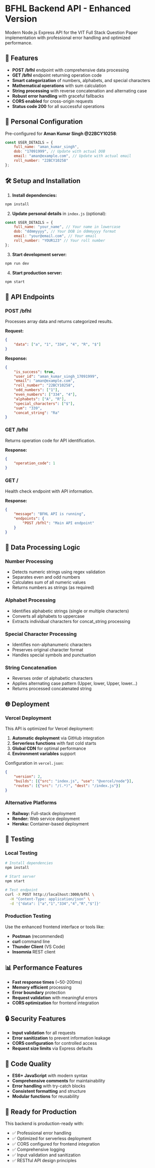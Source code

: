 # BFHL Backend API - Enhanced Version

Modern Node.js Express API for the VIT Full Stack Question Paper implementation with professional error handling and optimized performance.

## 🚀 Features

- **POST /bfhl** endpoint with comprehensive data processing
- **GET /bfhl** endpoint returning operation code
- **Smart categorization** of numbers, alphabets, and special characters  
- **Mathematical operations** with sum calculation
- **String processing** with reverse concatenation and alternating case
- **Robust error handling** with graceful fallbacks
- **CORS enabled** for cross-origin requests
- **Status code 200** for all successful operations

## 👤 Personal Configuration

Pre-configured for **Aman Kumar Singh @22BCY10258**:

```javascript
const USER_DETAILS = {
    full_name: "aman_kumar_singh",
    dob: "17091999", // Update with actual DOB
    email: "aman@example.com", // Update with actual email
    roll_number: "22BCY10258"
};
```

## 🛠️ Setup and Installation

1. **Install dependencies:**
```bash
npm install
```

2. **Update personal details** in `index.js` (optional):
```javascript
const USER_DETAILS = {
    full_name: "your_name", // Your name in lowercase
    dob: "ddmmyyyy", // Your DOB in ddmmyyyy format
    email: "your@email.com", // Your email
    roll_number: "YOUR123" // Your roll number
};
```

3. **Start development server:**
```bash
npm run dev
```

4. **Start production server:**
```bash
npm start
```

## 📡 API Endpoints

### POST /bfhl

Processes array data and returns categorized results.

**Request:**
```json
{
    "data": ["a", "1", "334", "4", "R", "$"]
}
```

**Response:**
```json
{
    "is_success": true,
    "user_id": "aman_kumar_singh_17091999",
    "email": "aman@example.com",
    "roll_number": "22BCY10258",
    "odd_numbers": ["1"],
    "even_numbers": ["334", "4"],
    "alphabets": ["A", "R"],
    "special_characters": ["$"],
    "sum": "339",
    "concat_string": "Ra"
}
```

### GET /bfhl

Returns operation code for API identification.

**Response:**
```json
{
    "operation_code": 1
}
```

### GET /

Health check endpoint with API information.

**Response:**
```json
{
    "message": "BFHL API is running",
    "endpoints": {
        "POST /bfhl": "Main API endpoint"
    }
}
```

## 🔧 Data Processing Logic

### Number Processing
- Detects numeric strings using regex validation
- Separates even and odd numbers
- Calculates sum of all numeric values
- Returns numbers as strings (as required)

### Alphabet Processing
- Identifies alphabetic strings (single or multiple characters)
- Converts all alphabets to uppercase
- Extracts individual characters for concat_string processing

### Special Character Processing
- Identifies non-alphanumeric characters
- Preserves original character format
- Handles special symbols and punctuation

### String Concatenation
- Reverses order of alphabetic characters
- Applies alternating case pattern (Upper, lower, Upper, lower...)
- Returns processed concatenated string

## 🌐 Deployment

### Vercel Deployment

This API is optimized for Vercel deployment:

1. **Automatic deployment** via GitHub integration
2. **Serverless functions** with fast cold starts
3. **Global CDN** for optimal performance
4. **Environment variables** support

Configuration in `vercel.json`:
```json
{
    "version": 2,
    "builds": [{"src": "index.js", "use": "@vercel/node"}],
    "routes": [{"src": "/(.*)", "dest": "/index.js"}]
}
```

### Alternative Platforms
- **Railway:** Full-stack deployment
- **Render:** Web service deployment
- **Heroku:** Container-based deployment

## 🧪 Testing

### Local Testing
```bash
# Install dependencies
npm install

# Start server
npm start

# Test endpoint
curl -X POST http://localhost:3000/bfhl \
  -H "Content-Type: application/json" \
  -d '{"data": ["a","1","334","4","R","$"]}'
```

### Production Testing
Use the enhanced frontend interface or tools like:
- **Postman** (recommended)
- **curl** command line
- **Thunder Client** (VS Code)
- **Insomnia** REST client

## 📊 Performance Features

- **Fast response times** (~50-200ms)
- **Memory efficient** processing
- **Error boundary** protection
- **Request validation** with meaningful errors
- **CORS optimization** for frontend integration

## 🔒 Security Features

- **Input validation** for all requests
- **Error sanitization** to prevent information leakage
- **CORS configuration** for controlled access
- **Request size limits** via Express defaults

## 📝 Code Quality

- **ES6+ JavaScript** with modern syntax
- **Comprehensive comments** for maintainability
- **Error handling** with try-catch blocks
- **Consistent formatting** and structure
- **Modular functions** for reusability

## 🚀 Ready for Production

This backend is production-ready with:
- ✅ Professional error handling
- ✅ Optimized for serverless deployment
- ✅ CORS configured for frontend integration
- ✅ Comprehensive logging
- ✅ Input validation and sanitization
- ✅ RESTful API design principles
